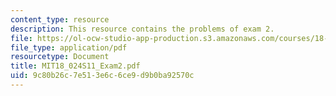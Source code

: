 ```yaml
---
content_type: resource
description: This resource contains the problems of exam 2.
file: https://ol-ocw-studio-app-production.s3.amazonaws.com/courses/18-024-multivariable-calculus-with-theory-spring-2011/9c80b26c7e513e6c6ce9d9b0ba92570c_MIT18_024S11_Exam2.pdf
file_type: application/pdf
resourcetype: Document
title: MIT18_024S11_Exam2.pdf
uid: 9c80b26c-7e51-3e6c-6ce9-d9b0ba92570c
---
```

